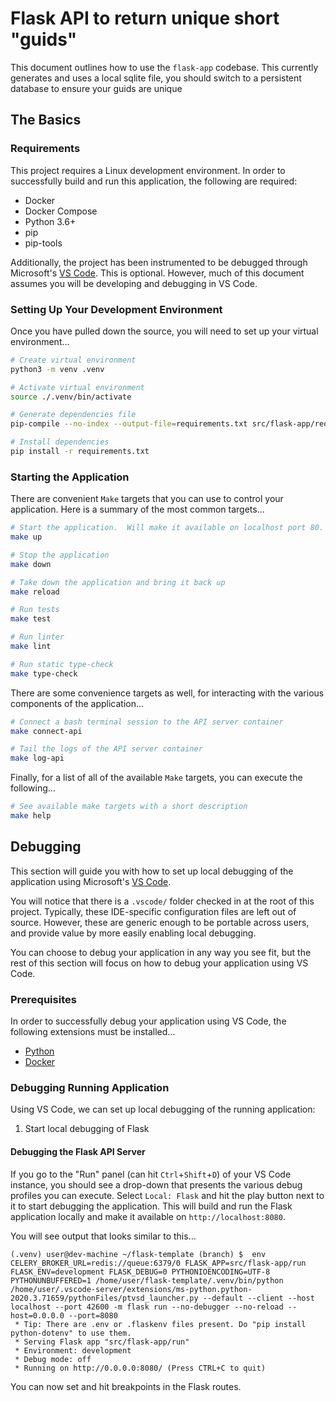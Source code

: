 # Flask API to return unique short "guids"

This document outlines how to use the `flask-app` codebase.
This currently generates and uses a local sqlite file, you should switch to a persistent database to ensure
your guids are unique

## The Basics

### Requirements

This project requires a Linux development environment.  In order to successfully build and run this application, the following are required:

* Docker
* Docker Compose
* Python 3.6+
* pip
* pip-tools

Additionally, the project has been instrumented to be debugged through Microsoft's [VS Code](https://code.visualstudio.com/).  This is optional.  However, much of this document assumes you will be developing and debugging in VS Code.

### Setting Up Your Development Environment

Once you have pulled down the source, you will need to set up your virtual environment...

```bash
# Create virtual environment
python3 -m venv .venv

# Activate virtual environment
source ./.venv/bin/activate

# Generate dependencies file
pip-compile --no-index --output-file=requirements.txt src/flask-app/requirements.in

# Install dependencies
pip install -r requirements.txt
```

### Starting the Application

There are convenient `Make` targets that you can use to control your application.  Here is a summary of the most common targets...

```bash
# Start the application.  Will make it available on localhost port 80.
make up

# Stop the application
make down

# Take down the application and bring it back up
make reload

# Run tests
make test

# Run linter
make lint

# Run static type-check
make type-check
```

There are some convenience targets as well, for interacting with the various components of the application...

```bash
# Connect a bash terminal session to the API server container
make connect-api

# Tail the logs of the API server container
make log-api
```

Finally, for a list of all of the available `Make` targets, you can execute the following...

```bash
# See available make targets with a short description
make help
```

## Debugging

This section will guide you with how to set up local debugging of the application using Microsoft's [VS Code](https://code.visualstudio.com/).

You will notice that there is a `.vscode/` folder checked in at the root of this project.  Typically, these IDE-specific configuration files are left out of source.  However, these are generic enough to be portable across users, and provide value by more easily enabling local debugging.

You can choose to debug your application in any way you see fit, but the rest of this section will focus on how to debug your application using VS Code.

### Prerequisites

In order to successfully debug your application using VS Code, the following extensions must be installed...

* [Python](https://marketplace.visualstudio.com/items?itemName=ms-python.python)
* [Docker](https://marketplace.visualstudio.com/items?itemName=ms-azuretools.vscode-docker)

### Debugging Running Application

Using VS Code, we can set up local debugging of the running application:

1. Start local debugging of Flask

#### Debugging the Flask API Server

If you go to the "Run" panel (can hit `Ctrl`+`Shift`+`D`) of your VS Code instance, you should see a drop-down that presents the various debug profiles you can execute.  Select `Local: Flask` and hit the play button next to it to start debugging the application.  This will build and run the Flask application locally and make it available on `http://localhost:8080`.

You will see output that looks similar to this...

```
(.venv) user@dev-machine ~/flask-template (branch) $  env CELERY_BROKER_URL=redis://queue:6379/0 FLASK_APP=src/flask-app/run FLASK_ENV=development FLASK_DEBUG=0 PYTHONIOENCODING=UTF-8 PYTHONUNBUFFERED=1 /home/user/flask-template/.venv/bin/python /home/user/.vscode-server/extensions/ms-python.python-2020.3.71659/pythonFiles/ptvsd_launcher.py --default --client --host localhost --port 42600 -m flask run --no-debugger --no-reload --host=0.0.0.0 --port=8080 
 * Tip: There are .env or .flaskenv files present. Do "pip install python-dotenv" to use them.
 * Serving Flask app "src/flask-app/run"
 * Environment: development
 * Debug mode: off
 * Running on http://0.0.0.0:8080/ (Press CTRL+C to quit)
 ```

You can now set and hit breakpoints in the Flask routes.
